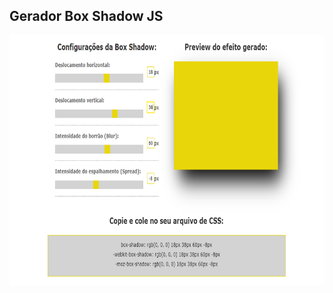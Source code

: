 ## Gerador Box Shadow JS

<img src="https://github.com/HiranFerretiBaccos/Gerador-Boxshadow-js/blob/main/readme2.png" height="400">
